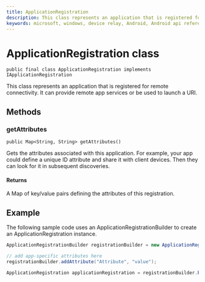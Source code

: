 ```yaml
---
title: ApplicationRegistration
description: This class represents an application that is registered for remote connectivity.
keywords: microsoft, windows, device relay, Android, Android api reference 
---
```


# ApplicationRegistration class

```
public final class ApplicationRegistration implements IApplicationRegistration
```

This class represents an application that is registered for remote connectivity. It can provide remote app services or be used to launch a URI.

## Methods

### getAttributes 
`public Map<String, String> getAttributes()`

Gets the attributes associated with this application. For example, your app could define a unique ID attribute and share it with client devices. Then they can look for it in subsequent discoveries.

#### Returns
A Map of key/value pairs defining the attributes of this registration.

## Example

The following sample code uses an ApplicationRegistrationBuilder to create an ApplicationRegistration instance. 

```Java
ApplicationRegistrationBuilder registrationBuilder = new ApplicationRegistrationBuilder();

// add app-specific attributes here
registrationBuilder.addAttribute("Attribute", "value");

ApplicationRegistration applicationRegistration = registrationBuilder.buildRegistration();

```
